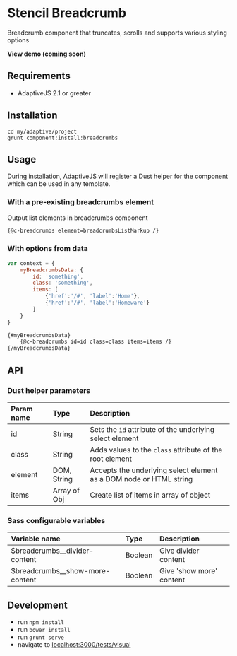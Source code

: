 # Stencil Breadcrumb

Breadcrumb component that truncates, scrolls and supports various styling options

**View demo (coming soon)**

## Requirements

- AdaptiveJS 2.1 or greater

## Installation

```shell
cd my/adaptive/project
grunt component:install:breadcrumbs
```

## Usage

During installation, AdaptiveJS will register a Dust helper for the component which can be used in any template.

### With a pre-existing breadcrumbs element

Output list elements in breadcrumbs component

```html
{@c-breadcrumbs element=breadcrumbsListMarkup /}
```

### With options from data

```javascript
var context = {
    myBreadcrumbsData: {
        id: 'something',
        class: 'something',
        items: [
            {'href':'/#', 'label':'Home'},
            {'href':'/#', 'label':'Homeware'}
        ]
    }
}
```

```html
{#myBreadcrumbsData}
    {@c-breadcrumbs id=id class=class items=items /}
{/myBreadcrumbsData}
```

## API

### Dust helper parameters

Param name | Type          | Description
:--------- | :------------ | :----------
id         | String        | Sets the `id` attribute of the underlying select element
class      | String        | Adds values to the `class` attribute of the root element
element    | DOM, String   | Accepts the underlying select element as a DOM node or HTML string
items      | Array of Obj  | Create list of items in array of object

### Sass configurable variables

Variable name                     | Type      | Description
:-------------------------------- | :-------- | :----------
$breadcrumbs__divider-content     | Boolean   | Give divider content
$breadcrumbs__show-more-content   | Boolean   | Give 'show more' content

## Development

* run `npm install`
* run `bower install`
* run `grunt serve`
* navigate to [localhost:3000/tests/visual](http://localhost:3000/tests/visual)

